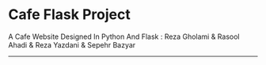 # Cafe Flask Project
A Cafe Website Designed In Python And Flask : Reza Gholami &amp; Rasool Ahadi &amp; Reza Yazdani &amp; Sepehr Bazyar 
<br><hr><br>
